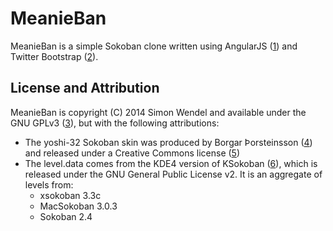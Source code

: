 MeanieBan
=========

MeanieBan is a simple Sokoban clone written using AngularJS ([1]) and Twitter Bootstrap ([2]). 

License and Attribution
-----------------------
MeanieBan is copyright (C) 2014 Simon Wendel and available under the GNU GPLv3 ([3]), but with the following attributions:

* The yoshi-32 Sokoban skin was produced by Borgar Þorsteinsson ([4]) and released under a Creative Commons license ([5])
* The level.data comes from the KDE4 version of KSokoban ([6]), which is released under the GNU General Public License v2. 
  It is an aggregate of levels from:
    * xsokoban 3.3c
    * MacSokoban 3.0.3
    * Sokoban 2.4

[1]: https://angularjs.org/                     "AngularJS"
[2]: http://getbootstrap.com/                   "Bootstrap"
[3]: https://www.gnu.org/licenses/gpl-3.0.txt   "GNU GPLv3"
[4]: http://borgar.net/                         "Borgar Þorsteinsson"
[5]: https://github.com/borgar/sokoban-skins/blob/master/LICENCE.txt    "License for yoshi-32 skin"
[6]: http://sourceforge.net/projects/ksokoban/  "KSokoban for KDE4"